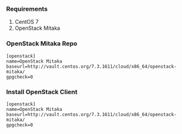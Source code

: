 ### Requirements

1. CentOS 7
2. OpenStack Mitaka

### OpenStack Mitaka Repo
```
[openstack]
name=OpenStack Mitaka
baseurl=http://vault.centos.org/7.3.1611/cloud/x86_64/openstack-mitaka/
gpgcheck=0
```

### Install OpenStack Client
```
[openstack]
name=OpenStack Mitaka
baseurl=http://vault.centos.org/7.3.1611/cloud/x86_64/openstack-mitaka/
gpgcheck=0
```
